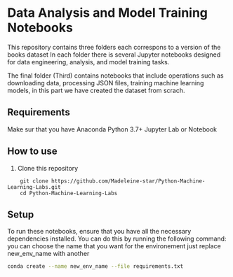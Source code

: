 # Data Analysis and Model Training Notebooks

This repository contains three folders each correspons to a version of the books dataset 
In each folder there is several Jupyter notebooks designed for data engineering, analysis, and model training tasks. 

The final folder (Third) contains notebooks that include operations such as downloading data, processing JSON files, training machine learning models, in this part we have created the dataset from scrach.

## Requirements
Make sur that you have
    Anaconda
    Python 3.7+
    Jupyter Lab or Notebook
## How to use
1. Clone this repository

```
    git clone https://github.com/Madeleine-star/Python-Machine-Learning-Labs.git
    cd Python-Machine-Learning-Labs
```

## Setup

To run these notebooks, ensure that you have all the necessary dependencies installed. You can do this by running the following command:
you can choose the name that you want for the environement just replace new_env_name with another

```bash
conda create --name new_env_name --file requirements.txt

